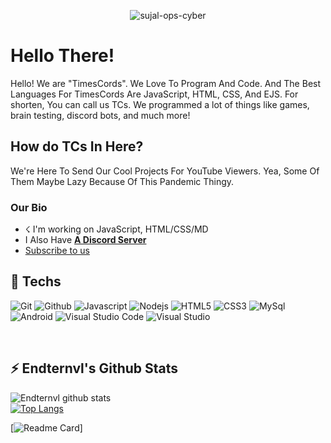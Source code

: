 <p align="center"> <img src="https://komarev.com/ghpvc/?username=TimesDevv-ops-cyber" alt="sujal-ops-cyber" /> </p>

# Hello There!
Hello! We are "TimesCords". We Love To Program And Code. And The Best Languages For TimesCords Are JavaScript, HTML, CSS, And EJS.
For shorten, You can call us TCs. We programmed a lot of things like games, brain testing, discord bots, and much more!

## How do TCs In Here?
We're Here To Send Our Cool Projects For YouTube Viewers. Yea, Some Of Them Maybe Lazy Because Of This Pandemic Thingy.

### Our Bio
- ☇ I'm working on JavaScript, HTML/CSS/MD
- I Also Have [**A Discord Server**](https://discord.gg/9R7hZtbnyw)
- [Subscribe to us](https://www.youtube.com/channel/UCokddTCzZESKAIrcHNRWn5g?sub_confirmation=1)

<h2>🚀 Techs</h2>
<p>
  <img alt="Git" src="https://img.shields.io/badge/-Git-ff8438?style=flat-square&logo=git&logoColor=white" />
  <img alt="Github" src="https://img.shields.io/badge/-Github-2e2e2e?style=flat-square&logo=github&logoColor=white" />
  <img alt="Javascript" src="https://img.shields.io/badge/-JavaScript-323330?style=flat-square&logo=javascript&logoColor=white" />
  <img alt="Nodejs" src="https://img.shields.io/badge/-Nodejs-68a063?style=flat-square&logo=Node.js&logoColor=white" />
  <img alt="HTML5" src="https://img.shields.io/badge/-HTML5-E34F26?style=flat-square&logo=html5&logoColor=white" />
  <img alt="CSS3" src="https://img.shields.io/badge/-CSS3-1572B6?style=flat-square&logo=css3&logoColor=white" />
  <img alt="MySql" src="https://img.shields.io/badge/-MySQL-00756f?style=flat-square&logo=mysql&logoColor=white" />
  <img alt="Android" src="https://img.shields.io/badge/-Android-3ddc84?style=flat-square&logo=android&logoColor=white" />
  <img alt="Visual Studio Code" src="https://img.shields.io/badge/-VisualStudioCode-0078d7?style=flat-square&logo=visual-studio-code&logoColor=white" />
  <img alt="Visual Studio" src="https://img.shields.io/badge/-VisualStudio-5d2b90?style=flat-square&logo=visual-studio&logoColor=white" />
</p>
<br>

<h2>⚡ Endternvl's Github Stats</h2>

![Endternvl github stats](https://github-readme-stats.vercel.app/api?username=TimesDevv&show_icons=true&theme=merko)
<br />
[![Top Langs](https://github-readme-stats.vercel.app/api/top-langs/?username=TimesDevv&show_icons=true&theme=tokyonight)](https://github.com/TimesDevv)

[![Readme Card](https://github-readme-stats.vercel.app/api/pin/?username=TimesDevv&repo=github-readme-stats)]
